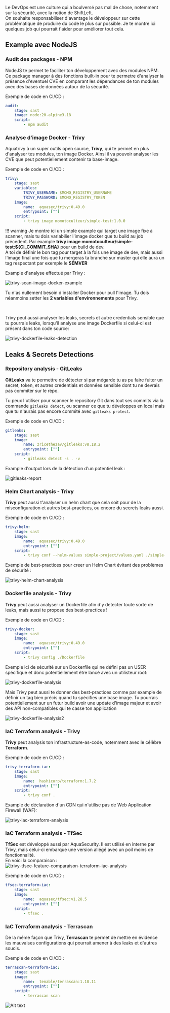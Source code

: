 Le DevOps est une culture qui a boulversé pas mal de chose, notemment sur la sécurité, avec la notion de ShiftLeft.  
On souhaite responsabiliser d'avantage le développeur sur cette problématique de produire du code le plus sur possible. Je te montre ici quelques job qui pourrait t'aider pour améliorer tout cela.


## Example avec NodeJS
### Audit des packages - NPM
NodeJS te permet te faciliter ton développement avec des modules NPM. Ce package manager à des fonctions built-in pour te permetre d'analyser la présence d'eventuel CVE en comparant les dépendances de ton modules avec des bases de données autour de la sécurité.  

Exemple de code en CI/CD :

```yaml linenums="1"
audit: 
    stage: sast
    image: node:20-alpine3.18
    script:
        - npm audit
```

### Analyse d'image Docker - Trivy
Aquatrivy à un super outils open source, **Trivy**, qui te permet en plus d'analyser tes modules, ton image Docker. Ainsi il va pouvoir analyser les CVE que peut potentiellement contenir ta base-image.

Exemple de code en CI/CD :

```yaml linenums="1"
trivy:
    stage: sast
    variables:
        TRIVY_USERNAME: $MOMO_REGISTRY_USERNAME
        TRIVY_PASSWORD: $MOMO_REGISTRY_TOKEN
    image: 
        name:  aquasec/trivy:0.49.0
        entrypoint: [""]
    script:
        - trivy image momotoculteur/simple-test:1.0.0
```

!!! warning
    Je montre ici un simple example qui target une image fixe à scanner, mais tu dois variabilier l'image docker que tu build au job précedent. Par example **trivy image momotoculteur/simple-test:${CI_COMMIT_SHA}** pour un build de dev.  
    A toi de définir le bon tag pour target à la fois une image de dev, mais aussi l'image final une fois que tu mergeras ta branche sur master qui elle aura un tag respectant par exemple le **SEMVER** 


Example d'analyse effectué par Trivy :  

![trivy-scan-image-docker-example](./img/trivy-scan-image-docker-example.png)

Tu n'as nullement besoin d'installer Docker pour pull l'image. Tu dois néanmoins setter les **2 variables d'environnements** pour Trivy.

<br>

Trivy peut aussi analyser les leaks, secrets et autre credentials sensible que tu pourrais leaks, lorsqu'il analyse une image Dockerfile si celui-ci est présent dans ton code source:

![trivy-dockerfile-leaks-detection](./img/trivy-dockerfile-leaks-detection.png)

## Leaks & Secrets Detections

### Repository analysis - GitLeaks
**GitLeaks** va te permettre de détecter si par mégarde tu as pu faire fuiter un secret, token, et autres credentials et données sensible dont tu ne devrais pas commiter sur le répo.

Tu peux l'utiliser pour scanner le repository Git dans tout ses commits via la commande `gitleaks detect`, ou scanner ce que tu développes en local mais que tu n'aurais pas encore commité avec `gitleaks protect`.

Exemple de code en CI/CD :

```yaml linenums="1"
gitleaks:
    stage: sast
    image: 
        name: zricethezav/gitleaks:v8.18.2
        entrypoint: [""]
    script:
        - gitleaks detect -s . -v
```

Example d'output lors de la détection d'un potentiel leak :

![gitleaks-report](./img/gitleaks-report.png)


### Helm Chart analysis - Trivy

**Trivy** peut aussi t'analyser un helm chart que cela soit pour de la misconfiguration et autres best-practices, ou encore du secrets leaks aussi.

Exemple de code en CI/CD :

```yaml linenums="1"
trivy-helm:
    stage: sast
    image: 
        name:  aquasec/trivy:0.49.0
        entrypoint: [""]
    script:
        - trivy conf --helm-values simple-project/values.yaml ./simple-project
```

Exemple de best-practices pour creer un Helm Chart évitant des problèmes de sécurité : 

![trivy-helm-chart-analysis](./img/trivy-helm-chart-analysis.png)

### Dockerfile analysis - Trivy
**Trivy** peut aussi analyser un Dockerfile afin d'y detecter toute sorte de leaks, mais aussi te propose des best-practices !

Exemple de code en CI/CD :

```yaml linenums="1"
trivy-docker:
    stage: sast
    image: 
        name:  aquasec/trivy:0.49.0
        entrypoint: [""]
    script:
        - trivy config ./Dockerfile
```

Exemple ici de sécurité sur un Dockerfile qui ne défini pas un USER spécifique et donc potentiellement être lancé avec un utilisteur root:

![trivy-dockerfile-analysis](./img/trivy-dockerfile-analysis.png)

Mais Trivy peut aussi te donner des best-practices comme par example de définir un tag bien précis quand tu spécifies une base image. Tu pourrais potentiellement sur un futur build avoir une update d'image majeur et avoir des API non-compatibles qui te casse ton application

![trivy-dockerfile-analysis2](./img/trivy-dockerfile-analysis2.png)

### IaC Terraform analysis - Trivy

**Trivy** peut analysis ton infrastructure-as-code, notemment avec le célèbre **Terraform**.

Exemple de code en CI/CD :


```yaml linenums="1"
trivy-terraform-iac:
    stage: sast
    image: 
        name:  hashicorp/terraform:1.7.2
        entrypoint: [""]
    script:
        - trivy conf .
```

Example de déclaration d'un CDN qui n'utilise pas de Web Application Firewall (WAF):

![trivy-iac-terraform-analysis](./img/trivy-iac-terraform-analysis.png)

### IaC Terraform analysis - TfSec
**TfSec** est développé aussi par AquaSecurity. Il est utilisé en interne par Trivy, mais celui-ci embarque une version allégé avec un poil moins de fonctionnalité.  
En voici la comparaison : 
![trivy-tfsec-feature-comparaison-terraform-iac-analysis](./img/trivy-tfsec-feature-comparaison-terraform-iac-analysis.png)

Exemple de code en CI/CD :

```yaml linenums="1"
tfsec-terraform-iac:
    stage: sast
    image: 
        name:  aquasec/tfsec:v1.28.5
        entrypoint: [""]
    script:
        - tfsec .
```

### IaC Terraform analysis - Terrascan

De la même façon que Trivy, **Terrascan** te permet de mettre en évidence les mauvaises configurations qui pourrait amener à des leaks et d'autres soucis.

Exemple de code en CI/CD :

```yaml linenums="1"
terrascan-terraform-iac:
    stage: sast
    image: 
        name:  tenable/terrascan:1.18.11
        entrypoint: [""]
    script:
        - terrascan scan
```

![Alt text](./img/terrascan-iac-analysis.png)
